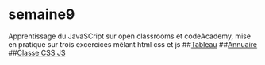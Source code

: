 # semaine9

Apprentissage du JavaSCript sur open classrooms et codeAcademy,
mise en pratique sur trois excercices mêlant html css et js
##<a href ="https://htmlpreview.github.io/?https://github.com/Monobaffe/semaine9/blob/master/Tableau/tableau.html" target="blank">Tableau</a>
##<a href ="https://github.com/Monobaffe/semaine9/blob/master/annuaire/annuaire.html" target="blank">Annuaire</a>
##<a href ="https://htmlpreview.github.io/?https://github.com/Monobaffe/semaine9/blob/master/classe/classe.html" target="blank">Classe CSS JS</a>
